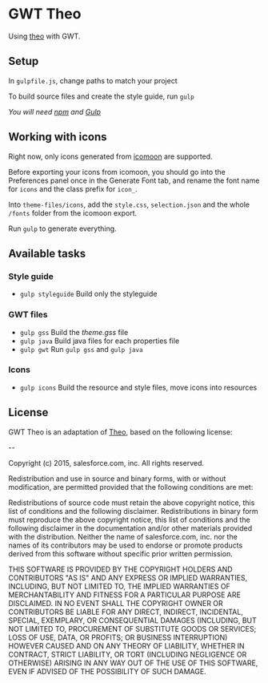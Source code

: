 # GWT Theo

Using [theo](https://github.com/salesforce-ux/theo) with GWT.

## Setup

In `gulpfile.js`, change paths to match your project

To build source files and create the style guide, run `gulp`

_You will need [npm](https://www.npmjs.com/) and [Gulp](http://gulpjs.com/)_

## Working with icons

Right now, only icons generated from [icomoon](https://icomoon.io/) are supported.

Before exporting your icons from icomoon, you should go into the Preferences panel once in the Generate Font tab, and rename the font name for `icons` and the class prefix for `icon_`.

Into `theme-files/icons`, add the `style.css`, `selection.json` and the whole `/fonts` folder from the icomoon export.

Run `gulp` to generate everything.

## Available tasks

### Style guide

- `gulp styleguide` Build only the styleguide

### GWT files

- `gulp gss` Build the _theme.gss_ file
- `gulp java` Build java files for each properties file
- `gulp gwt` Run `gulp gss` and `gulp java`

### Icons

- `gulp icons` Build the resource and style files, move icons into resources

## License

GWT Theo is an adaptation of [Theo](https://github.com/salesforce-ux/theo), based on the following license:

--

Copyright (c) 2015, salesforce.com, inc. All rights reserved.

Redistribution and use in source and binary forms, with or without modification, are permitted provided that the following conditions are met:

Redistributions of source code must retain the above copyright notice, this list of conditions and the following disclaimer. Redistributions in binary form must reproduce the above copyright notice, this list of conditions and the following disclaimer in the documentation and/or other materials provided with the distribution. Neither the name of salesforce.com, inc. nor the names of its contributors may be used to endorse or promote products derived from this software without specific prior written permission.

THIS SOFTWARE IS PROVIDED BY THE COPYRIGHT HOLDERS AND CONTRIBUTORS "AS IS" AND ANY EXPRESS OR IMPLIED WARRANTIES, INCLUDING, BUT NOT LIMITED TO, THE IMPLIED WARRANTIES OF MERCHANTABILITY AND FITNESS FOR A PARTICULAR PURPOSE ARE DISCLAIMED. IN NO EVENT SHALL THE COPYRIGHT OWNER OR CONTRIBUTORS BE LIABLE FOR ANY DIRECT, INDIRECT, INCIDENTAL, SPECIAL, EXEMPLARY, OR CONSEQUENTIAL DAMAGES (INCLUDING, BUT NOT LIMITED TO, PROCUREMENT OF SUBSTITUTE GOODS OR SERVICES; LOSS OF USE, DATA, OR PROFITS; OR BUSINESS INTERRUPTION) HOWEVER CAUSED AND ON ANY THEORY OF LIABILITY, WHETHER IN CONTRACT, STRICT LIABILITY, OR TORT (INCLUDING NEGLIGENCE OR OTHERWISE) ARISING IN ANY WAY OUT OF THE USE OF THIS SOFTWARE, EVEN IF ADVISED OF THE POSSIBILITY OF SUCH DAMAGE.